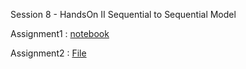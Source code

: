Session 8 - HandsOn II
Sequential to Sequential Model


Assignment1 : [notebook](https://github.com/bikash-bhoi/END_NLP_P1/blob/main/Session8/Sequence_to_Sequence_Learning_with_Neural_Networks.ipynb)

Assignment2 : [File](https://github.com/bikash-bhoi/END_NLP_P1/blob/main/Session8/Assignment2.py)
